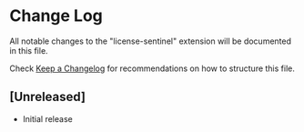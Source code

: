 # Change Log

All notable changes to the "license-sentinel" extension will be documented in this file.

Check [Keep a Changelog](http://keepachangelog.com/) for recommendations on how to structure this file.

## [Unreleased]

- Initial release